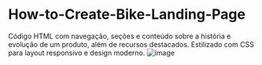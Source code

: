 # How-to-Create-Bike-Landing-Page
Código HTML com navegação, seções e conteúdo sobre a história e evolução de um produto, além de recursos destacados. Estilizado com CSS para layout responsivo e design moderno.
![image](https://github.com/Johnwesleysousa/How-to-Create-Bike-Landing-Page/assets/148167973/5e522469-3c7f-424e-8c07-160fbab30140)
